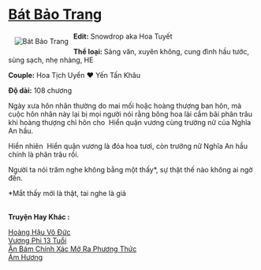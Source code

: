 <a href="https://utruyen.com/bat-bao-trang/17808/" title="Bát Bảo Trang"><h1>Bát Bảo Trang</h1></a><div style="display:table"><img align="right" style="float: left; padding: 10px;" src="https://utruyen.com/images/story/200x260/bat-bao-trang.jpg" alt="Bát Bảo Trang"><b>Edit:</b> Snowdrop aka Hoa Tuyết<p></p><b>Thể loại: </b>Sảng văn, xuyên không, cung đình hầu tước, sủng sạch, nhẹ nhàng, HE<p></p><b>Couple:</b> Hoa Tịch Uyển ❤ Yến Tấn Khâu<p></p><b>Độ dài:</b> 108 chương <p></p>Ngày xưa hôn nhân thường do mai mối hoặc hoàng thượng ban hôn, mà cuộc hôn nhân này lại bị mọi người nói rằng bông hoa lài cắm bãi phân trâu khi hoàng thượng chỉ hôn cho  Hiển quận vương cùng trường nữ của Nghĩa An hầu.<p></p>Hiển nhiên  Hiển quận vương là đóa hoa tươi, còn trưởng nữ Nghĩa An hầu chính là phân trâu rồi.<p></p>Người ta nói trăm nghe không bằng một thấy*, sự thật thế nào không ai ngờ đến.<p></p>*Mắt thấy mới là thật, tai nghe là giả</div><p><br><b>Truyện Hay Khác :</b></p><a href="https://utruyen.com/hoang-hau-vo-duc/17823/" alt="Hoàng Hậu Vô Đức">Hoàng Hậu Vô Đức</a><br/><a href="https://github.com/quanluxury/truyenhot/tree/master/truyenhay/1860/" alt="Vương Phi 13 Tuổi">Vương Phi 13 Tuổi</a><br/><a href="https://www.pinterest.com/pin/643874077960441772" alt="Ăn Bám Chính Xác Mở Ra Phương Thức">Ăn Bám Chính Xác Mở Ra Phương Thức</a><br/><a href="https://github.com/quanluxury/ngontinhhot/tree/master/truyenhay/17509/" alt="Ám Hương">Ám Hương</a><br/>